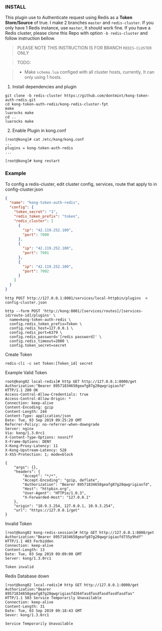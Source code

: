 ### INSTALL 

This plugin use to Authenticate request using Redis as a **Token Store/Source** of true.
I make 2 branches `master` and `redis-cluster`. If you only have 1 Redis instance, use `master`, It should work fine.
If you have a Redis cluster, please clone this Repo with option `-b redis-cluster` and follow instruction bellow.

> PLEASE NOTE THIS INSTRUCTION IS FOR BRANCH `REDIS-CLUSTER` ONLY

> TODO: 

> - Make `schema.lua` configed with all cluster hosts, currently, It can only using 1 hosts.

1. Install dependencies and plugin
```
git clone -b redis-cluster https://github.com/dontmint/kong-token-auth-redis.git 
cd kong-token-auth-redis/kong-redis-cluster-fpt
make 
luarocks make 
cd ..
luarocks make
```
2. Enable Plugin in kong.conf

```
[root@kong]# cat /etc/kong/kong.conf
...
plugins = kong-token-auth-redis
...

[root@kong]# kong restart
```


### Example

To config a redis-cluster, edit cluster config, services, route that apply to in config-cluster.json 

```json
{
  "name": "kong-token-auth-redis",
  "config": {
    "token_secret": "1",
    "redis_token_prefix": "token",
    "redis_cluster": [
      {
        "ip": "42.119.252.100",
        "port": 7000
      },
      {
        "ip": "42.119.252.100",
        "port": 7001
      },
      {
        "ip": "42.119.252.100",
        "port": 7002
      }
    ]
  }
}

```

```
http POST http://127.0.0.1:8001/services/local-httpbin/plugins  < config-cluster.json

http --form POST 'http://kong:8001/[services/routes]/[services-id/route-id]/plugins' \
  name=kong-token-auth-redis \
  config.redis_token_prefix=Token \
  config.redis_host=127.0.0.1 \
  config.redis_port=6379 \
  config.redis_password='[redis password]' \
  config.redis_timeout=2000 \
  config.token_secret=secret
```

Create Token 

```
redis-cli -c set Token:[Token_id] secret
```

Example Valid Token

```
root@kong02 local-redis]# http GET http://127.0.0.1:8000/get Authorization:"Bearer 89571834658geafg87g28qwgrigiasfd"
HTTP/1.1 200 OK
Access-Control-Allow-Credentials: true
Access-Control-Allow-Origin: *
Connection: keep-alive
Content-Encoding: gzip
Content-Length: 244
Content-Type: application/json
Date: Tue, 03 Sep 2019 09:25:20 GMT
Referrer-Policy: no-referrer-when-downgrade
Server: nginx
Via: kong/1.3.0rc1
X-Content-Type-Options: nosniff
X-Frame-Options: DENY
X-Kong-Proxy-Latency: 11
X-Kong-Upstream-Latency: 528
X-XSS-Protection: 1; mode=block

{
    "args": {},
    "headers": {
        "Accept": "*/*",
        "Accept-Encoding": "gzip, deflate",
        "Authorization": "Bearer 89571834658geafg87g28qwgrigiasfd",
        "Host": "httpbin.org",
        "User-Agent": "HTTPie/1.0.3",
        "X-Forwarded-Host": "127.0.0.1"
    },
    "origin": "10.9.3.254, 127.0.0.1, 10.9.3.254",
    "url": "https://127.0.0.1/get"
}

```

Invalid Token 

```
[root@kong02 kong-redis-session]# http GET http://127.0.0.1:8000/get Authorization:"Bearer 89571834658geafg87g28qwgrigiasfd735y9hdf"
HTTP/1.1 403 Forbidden
Connection: keep-alive
Content-Length: 13
Date: Tue, 03 Sep 2019 09:09:00 GMT
Server: kong/1.3.0rc1

Token invalid
```

Redis Database down 

```
[root@kong02 local-redis]# http GET http://127.0.0.1:8000/get Authorization:"Bearer 89571834658geafg87g28qwgrigiasfd264fasdfasdfasdfasdfasdfas"
HTTP/1.1 503 Service Temporarily Unavailable
Connection: keep-alive
Content-Length: 31
Date: Tue, 03 Sep 2019 09:18:43 GMT
Sever: kong/1.3.0rc1

Service Temporarily Unavailable
```

